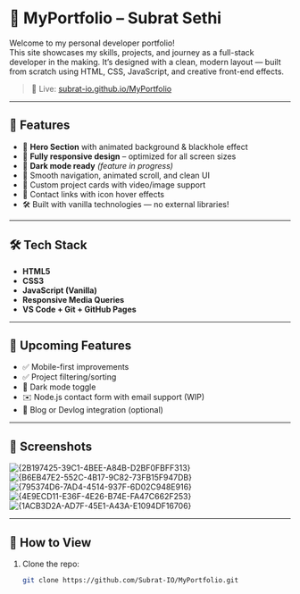 # 💼 MyPortfolio – Subrat Sethi

Welcome to my personal developer portfolio!  
This site showcases my skills, projects, and journey as a full-stack developer in the making. It’s designed with a clean, modern layout — built from scratch using HTML, CSS, JavaScript, and creative front-end effects.

> 🔗 Live: [subrat-io.github.io/MyPortfolio](https://subrat-io.github.io/MyPortfolio/)

---

## 📌 Features

- 🌌 **Hero Section** with animated background & blackhole effect
- 📱 **Fully responsive design** – optimized for all screen sizes
- 🌙 **Dark mode ready** *(feature in progress)*
- 💬 Smooth navigation, animated scroll, and clean UI
- 🧩 Custom project cards with video/image support
- 📇 Contact links with icon hover effects
- 🛠️ Built with vanilla technologies — no external libraries!

---

## 🛠️ Tech Stack

- **HTML5**
- **CSS3**
- **JavaScript (Vanilla)**
- **Responsive Media Queries**
- **VS Code + Git + GitHub Pages**

---

## 🧪 Upcoming Features

- ✅ Mobile-first improvements
- ✅ Project filtering/sorting
- 🌙 Dark mode toggle
- ✉️ Node.js contact form with email support (WIP)
- 🧠 Blog or Devlog integration (optional)

---

## 📸 Screenshots
![{2B197425-39C1-4BEE-A84B-D2BF0FBFF313}](https://github.com/user-attachments/assets/62be3d1b-62ab-4fc6-b3c0-c8044d178f38)
![{B6EB47E2-552C-4B17-9C82-73FB15F947DB}](https://github.com/user-attachments/assets/06a37dce-72ce-45ce-b3cf-3d411a8023e1)
![{795374D6-7AD4-4514-937F-6D02C948E916}](https://github.com/user-attachments/assets/31edbf52-0c15-44aa-a697-60bedfd99529)
![{4E9ECD11-E36F-4E26-B74E-FA47C662F253}](https://github.com/user-attachments/assets/669fabed-940f-4615-b556-175d9f5b4d5b)
![{1ACB3D2A-AD7F-45E1-A43A-E1094DF16706}](https://github.com/user-attachments/assets/db441e94-5711-42c9-953b-0c1dc8ea1145)







---

## 🚀 How to View

1. Clone the repo:
   ```bash
   git clone https://github.com/Subrat-IO/MyPortfolio.git
